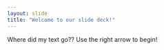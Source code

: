 ```yaml
---
layout: slide
title: "Welcome to our slide deck!"
---
```

Where did my text go??
Use the right arrow to begin!
